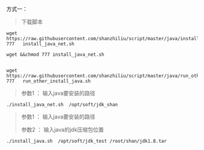 

方式一：

> 下载脚本

```
wget https://raw.githubusercontent.com/shanzhiliu/script/master/java/install_java_net.sh&&chmod 777   install_java_net.sh
```

```
wget &&chmod 777 install_java_net.sh


wget https://raw.githubusercontent.com/shanzhiliu/script/master/java/run_other_install_java.sh&&chmod   777   run_other_install_java.sh

```


> 参数1 ： 输入java要安装的路径

```
./install_java_net.sh  /opt/soft/jdk_shan 
```





> 参数1 ： 输入java要安装的路径
>
> 参数2 ： 输入java的jdk压缩包位置

```
./install_java.sh  /opt/soft/jdk_test /root/shan/jdk1.8.tar
```



